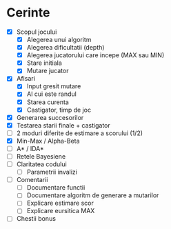 # Cerinte

- [x] Scopul jocului
  - [x] Alegerea unui algoritm
  - [x] Alegerea dificultatii (depth)
  - [x] Alegerea jucatorului care incepe (MAX sau MIN)
  - [x] Stare initiala
  - [x] Mutare jucator
- [x] Afisari
  - [x] Input gresit mutare
  - [x] Al cui este randul
  - [x] Starea curenta
  - [x] Castigator, timp de joc
- [x] Generarea succesorilor
- [x] Testarea starii finale + castigator
- [ ] 2 moduri diferite de estimare a scorului (1/2)
- [x] Min-Max / Alpha-Beta
- [ ] A* / IDA*
- [ ] Retele Bayesiene
- [ ] Claritatea codului
  - [ ] Parametrii invalizi
- [ ] Comentarii
  - [ ] Documentare functii
  - [ ] Documentare algoritm de generare a mutarilor
  - [ ] Explicare estimare scor
  - [ ] Explicare eursitica MAX
- [ ] Chestii bonus
